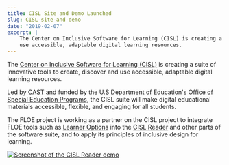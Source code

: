 ```yaml
---
title: CISL Site and Demo Launched
slug: CISL-site-and-demo
date: "2019-02-07"
excerpt: |
    The Center on Inclusive Software for Learning (CISL) is creating a suite of innovative tools to create, discover and
    use accessible, adaptable digital learning resources.
---
```


The [Center on Inclusive Software for Learning (CISL)](https://cisl.cast.org/) is creating a suite of innovative tools to
create, discover and use accessible,
adaptable digital learning resources.

Led by [CAST](https://www.cast.org/) and funded by the U.S Department of Education's
[Office of Special Education Programs](https://www2.ed.gov/about/offices/list/osers/osep/index.html), the CISL suite
will make digital educational materials accessible, flexible, and engaging for all students.

The FLOE project is working as a partner on the CISL project to integrate FLOE tools such as
[Learner Options](https://build.fluidproject.org/infusion/demos/prefsFramework/) into the
[CISL Reader](https://web.archive.org/web/20211015194631/http://demo.cast.org/cisl-demo/) and other parts of the software
suite, and to apply its principles of inclusive design for learning.

[![Screenshot of the CISL Reader demo](/assets/media/CISL-reader.png)](https://web.archive.org/web/20211015194631/http://demo.cast.org/cisl-demo/)

